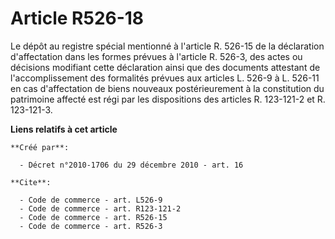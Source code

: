 # Article R526-18

Le dépôt au registre spécial mentionné à l'article R. 526-15 de la déclaration d'affectation dans les formes prévues à
l'article R. 526-3, des actes ou décisions modifiant cette déclaration ainsi que des documents attestant de l'accomplissement
des formalités prévues aux articles L. 526-9 à L. 526-11 en cas d'affectation de biens nouveaux postérieurement à la
constitution du patrimoine affecté est régi par les dispositions des articles R. 123-121-2 et R. 123-121-3.

**Liens relatifs à cet article**

	**Créé par**:

	  - Décret n°2010-1706 du 29 décembre 2010 - art. 16

	**Cite**:

	  - Code de commerce - art. L526-9
	  - Code de commerce - art. R123-121-2
	  - Code de commerce - art. R526-15
	  - Code de commerce - art. R526-3
